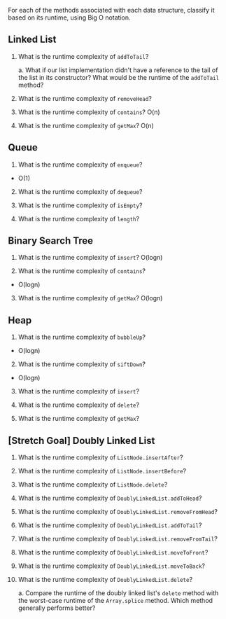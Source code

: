 For each of the methods associated with each data structure, classify it based on its runtime, using Big O notation.

## Linked List

1. What is the runtime complexity of `addToTail`?
  
    a. What if our list implementation didn't have a reference to the tail of the list in its constructor? What would be the runtime of the `addToTail` method?

2. What is the runtime complexity of `removeHead`?


3. What is the runtime complexity of `contains`?
O(n)

4. What is the runtime complexity of `getMax`?
O(n)

## Queue

1. What is the runtime complexity of `enqueue`?
* O(1)

2. What is the runtime complexity of `dequeue`?

3. What is the runtime complexity of `isEmpty`?

4. What is the runtime complexity of `length`?

## Binary Search Tree

1. What is the runtime complexity of `insert`? 
O(logn)

2. What is the runtime complexity of `contains`?
* O(logn)

3. What is the runtime complexity of `getMax`? 
O(logn)

## Heap

1. What is the runtime complexity of `bubbleUp`?
* O(logn)
2. What is the runtime complexity of `siftDown`?
* O(logn)

3. What is the runtime complexity of `insert`?

4. What is the runtime complexity of `delete`?

5. What is the runtime complexity of `getMax`?

## [Stretch Goal] Doubly Linked List

1. What is the runtime complexity of `ListNode.insertAfter`?

2. What is the runtime complexity of `ListNode.insertBefore`?

3. What is the runtime complexity of `ListNode.delete`?

4. What is the runtime complexity of `DoublyLinkedList.addToHead`?

5. What is the runtime complexity of `DoublyLinkedList.removeFromHead`?

6. What is the runtime complexity of `DoublyLinkedList.addToTail`?

7. What is the runtime complexity of `DoublyLinkedList.removeFromTail`?

8. What is the runtime complexity of `DoublyLinkedList.moveToFront`?

9. What is the runtime complexity of `DoublyLinkedList.moveToBack`?

10. What is the runtime complexity of `DoublyLinkedList.delete`?

    a. Compare the runtime of the doubly linked list's `delete` method with the worst-case runtime of the `Array.splice` method. Which method generally performs better?